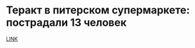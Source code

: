 # Теракт в питерском супермаркете: пострадали 13 человек



[LINK](https://varlamov.ru/2724232.html)